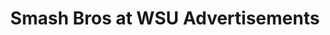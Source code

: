 ---
layout: post
title: Smash Bros at WSU Advertisements
description: 
image: test-image.jpg
image-description: Test image!
categories: Graphics

time-period: Januray 2014 - October 2017

---
